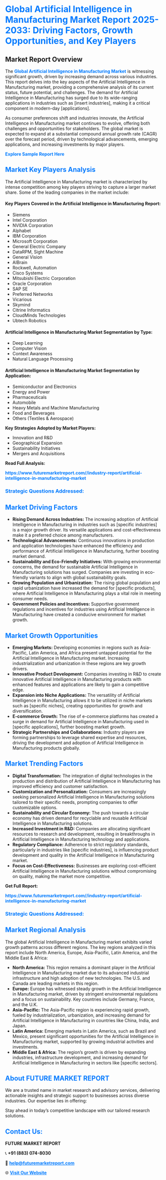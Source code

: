 <h1 style="color: #007BFF;">Global Artificial Intelligence in Manufacturing Market Report 2025-2033: Driving Factors, Growth Opportunities, and Key Players</h1>

<section id="overview">
<h2>Market Report Overview</h2>
<p>The <a href="https://www.futuremarketreport.com//industry-report/artificial-intelligence-in-manufacturing-market" style="color: #007BFF; text-decoration: none;"><strong>Global Artificial Intelligence in Manufacturing Market</strong></a> is witnessing significant growth, driven by increasing demand across various industries. This report delves into the key aspects of the Artificial Intelligence in Manufacturing market, providing a comprehensive analysis of its current status, future potential, and challenges. The demand for Artificial Intelligence in Manufacturing has surged due to its wide-ranging applications in industries such as [insert industries], making it a critical component in modern-day [applications].</p>
<p>As consumer preferences shift and industries innovate, the Artificial Intelligence in Manufacturing market continues to evolve, offering both challenges and opportunities for stakeholders. The global market is expected to expand at a substantial compound annual growth rate (CAGR) over the forecast period, driven by technological advancements, emerging applications, and increasing investments by major players.</p>
</section>

<section id="overview">
<p><a href="https://www.futuremarketreport.com//request-sample/reportId=56475" style="color: #007BFF; text-decoration: none;"><strong>Explore Sample Report Here</strong></a></p>
</section>

<section id="key-players">
<h2 style="color: #007BFF;">Market Key Players Analysis</h2>
<p>The Artificial Intelligence in Manufacturing market is characterized by intense competition among key players striving to capture a larger market share. Some of the leading companies in the market include:</p>
<h4>Key Players Covered in the Artificial Intelligence in Manufacturing Report:</h4>
<ul><li>Siemens</li><li>Intel Corporation</li><li>NVIDIA Corporation</li><li>Alphabet</li><li>IBM Corporation</li><li>Microsoft Corporation</li><li>General Electric Company</li><li>DataRPM, Sight Machine</li><li>General Vision</li><li>AIBrain</li><li>Rockwell, Automation</li><li>Cisco Systems</li><li>Mitsubishi Electric Corporation</li><li>Oracle Corporation</li><li>SAP SE</li><li>Preferred Networks</li><li>Vicarious</li><li>Skymind</li><li>Citrine Informatics</li><li>CloudMinds Technologies</li><li>Ubtech Robotics</li></ul>
<h4>Artificial Intelligence in Manufacturing Market Segmentation by Type:</h4>
<ul><li>Deep Learning</li><li>Computer Vision</li><li>Context Awareness</li><li>Natural Language Processing</li></ul>

<h4>Artificial Intelligence in Manufacturing Market Segmentation by Application:</h4>
<ul><li>Semiconductor and Electronics</li><li>Energy and Power</li><li>Pharmaceuticals</li><li>Automobile</li><li>Heavy Metals and Machine Manufacturing</li><li>Food and Beverages</li><li>Others (Textiles &amp; Aerospace)</li></ul>
<p><strong>Key Strategies Adopted by Market Players:</strong></p>
<ul>
<li>Innovation and R&D</li>
<li>Geographical Expansion</li>
<li>Sustainability Initiatives</li>
<li>Mergers and Acquisitions</li>
</ul>
</section>

<section>
<p><strong>Read Full Analysis: </strong></p><a href="https://www.futuremarketreport.com//industry-report/artificial-intelligence-in-manufacturing-market" style="color: #007BFF; text-decoration: none;"><strong>https://www.futuremarketreport.com//industry-report/artificial-intelligence-in-manufacturing-market</strong></a>
<h3 style="color: #007BFF;">Strategic Questions Addressed:</h3>
</section>

<section id="driving-factors">
<h2 style="color: #007BFF;">Market Driving Factors</h2>
<ul>
<li><strong>Rising Demand Across Industries:</strong> The increasing adoption of Artificial Intelligence in Manufacturing in industries such as [specific industries] is a major growth driver. Its versatile applications and cost-effectiveness make it a preferred choice among manufacturers.</li>
<li><strong>Technological Advancements:</strong> Continuous innovations in production and application technologies have enhanced the efficiency and performance of Artificial Intelligence in Manufacturing, further boosting market demand.</li>
<li><strong>Sustainability and Eco-Friendly Initiatives:</strong> With growing environmental concerns, the demand for sustainable Artificial Intelligence in Manufacturing solutions has surged. Companies are investing in eco-friendly variants to align with global sustainability goals.</li>
<li><strong>Growing Population and Urbanization:</strong> The rising global population and rapid urbanization have increased the demand for [specific products], where Artificial Intelligence in Manufacturing plays a vital role in meeting consumer needs.</li>
<li><strong>Government Policies and Incentives:</strong> Supportive government regulations and incentives for industries using Artificial Intelligence in Manufacturing have created a conducive environment for market growth.</li>
</ul>
</section>

<section id="growth-opportunities">
<h2 style="color: #007BFF;">Market Growth Opportunities</h2>
<ul>
<li><strong>Emerging Markets:</strong> Developing economies in regions such as Asia-Pacific, Latin America, and Africa present untapped potential for the Artificial Intelligence in Manufacturing market. Increasing industrialization and urbanization in these regions are key growth drivers.</li>
<li><strong>Innovative Product Development:</strong> Companies investing in R&D to create innovative Artificial Intelligence in Manufacturing products with enhanced features and applications are likely to gain a competitive edge.</li>
<li><strong>Expansion into Niche Applications:</strong> The versatility of Artificial Intelligence in Manufacturing allows it to be utilized in niche markets such as [specific niches], creating opportunities for growth and diversification.</li>
<li><strong>E-commerce Growth:</strong> The rise of e-commerce platforms has created a surge in demand for Artificial Intelligence in Manufacturing used in [specific applications], further boosting market growth.</li>
<li><strong>Strategic Partnerships and Collaborations:</strong> Industry players are forming partnerships to leverage shared expertise and resources, driving the development and adoption of Artificial Intelligence in Manufacturing products globally.</li>
</ul>
</section>

<section id="trending-factors">
<h2 style="color: #007BFF;">Market Trending Factors</h2>
<ul>
<li><strong>Digital Transformation:</strong> The integration of digital technologies in the production and distribution of Artificial Intelligence in Manufacturing has improved efficiency and customer satisfaction.</li>
<li><strong>Customization and Personalization:</strong> Consumers are increasingly seeking personalized Artificial Intelligence in Manufacturing solutions tailored to their specific needs, prompting companies to offer customizable options.</li>
<li><strong>Sustainability and Circular Economy:</strong> The push towards a circular economy has driven demand for recyclable and reusable Artificial Intelligence in Manufacturing solutions.</li>
<li><strong>Increased Investment in R&D:</strong> Companies are allocating significant resources to research and development, resulting in breakthroughs in Artificial Intelligence in Manufacturing technology and applications.</li>
<li><strong>Regulatory Compliance:</strong> Adherence to strict regulatory standards, particularly in industries like [specific industries], is influencing product development and quality in the Artificial Intelligence in Manufacturing market.</li>
<li><strong>Focus on Cost-Effectiveness:</strong> Businesses are exploring cost-efficient Artificial Intelligence in Manufacturing solutions without compromising on quality, making the market more competitive.</li>
</ul>
</section>

<section>
<p><strong>Get Full Report: </strong></p><a href="https://www.futuremarketreport.com//industry-report/artificial-intelligence-in-manufacturing-market" style="color: #007BFF; text-decoration: none;"><strong>https://www.futuremarketreport.com//industry-report/artificial-intelligence-in-manufacturing-market</strong></a>
<h3 style="color: #007BFF;">Strategic Questions Addressed:</h3>
</section>


<section id="regional-analysis">
<h2 style="color: #007BFF;">Market Regional Analysis</h2>
<p>The global Artificial Intelligence in Manufacturing market exhibits varied growth patterns across different regions. The key regions analyzed in this report include North America, Europe, Asia-Pacific, Latin America, and the Middle East & Africa:</p>
<ul>
<li><strong>North America:</strong> This region remains a dominant player in the Artificial Intelligence in Manufacturing market due to its advanced industrial infrastructure and high adoption of new technologies. The U.S. and Canada are leading markets in this region.</li>
<li><strong>Europe:</strong> Europe has witnessed steady growth in the Artificial Intelligence in Manufacturing market, driven by stringent environmental regulations and a focus on sustainability. Key countries include Germany, France, and the U.K.</li>
<li><strong>Asia-Pacific:</strong> The Asia-Pacific region is experiencing rapid growth, fueled by industrialization, urbanization, and increasing demand for Artificial Intelligence in Manufacturing in countries like China, India, and Japan.</li>
<li><strong>Latin America:</strong> Emerging markets in Latin America, such as Brazil and Mexico, present significant opportunities for the Artificial Intelligence in Manufacturing market, supported by growing industrial activities and investments.</li>
<li><strong>Middle East & Africa:</strong> The region’s growth is driven by expanding industries, infrastructure development, and increasing demand for Artificial Intelligence in Manufacturing in sectors like [specific sectors].</li>
</ul>
</section>

<footer>
<h2 style="color: #007BFF;">About FUTURE MARKET REPORT</h2>
<p>We are a trusted name in market research and advisory services, delivering actionable insights and strategic support to businesses across diverse industries. Our expertise lies in offering:</p>

<p>Stay ahead in today’s competitive landscape with our tailored research solutions.</p>

<h2 style="color: #007BFF;">Contact Us:</h2>
<p><strong>FUTURE MARKET REPORT</strong></p>
<p>📞 <strong>+91 (883) 074-8030</strong></p>
<p>📧 <strong><a href="mailto:help@futuremarketreport.com" style="color: #007BFF;">help@futuremarketreport.com</a></strong></p>
<p>🌐 <strong><a href="https://www.futuremarketreport.com/" style="color: #007BFF;">Visit Our Website</a></strong></p>
</footer>